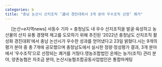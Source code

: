 ```yaml
---
categories: b
title: "충남 논산시 산지조직 ‘道내 경진대회서 3개 분야 우수조직 선정’ 쾌거"
---
```

&nbsp;&nbsp;&nbsp;&nbsp; [논산=e지역news] 서동수 기자 = 충청남도 내 우수 산지조직을 발굴·육성하고 농산물의 산지 유통 경쟁력 제고를 도모하기 위해 추진된 ‘2022년 충청남도 산지조직 활성화 경진대회’에서 충남 논산시가 우수한 성과를 얻어냈다고 23일 밝혔다.시는 9개의 평가 분야 중 총 7개에 공모했으며 충청남도에서 실시한 정량·정성평가 결과, 3개 분야에서 ‘우수조직’으로 선정되는 쾌거를 거뒀다.영농조합법인 온채는 농가(조직) 관리 분야, 양촌농협은 자조금 분야, 논산시농협조합공동사업법인은 통합마케팅